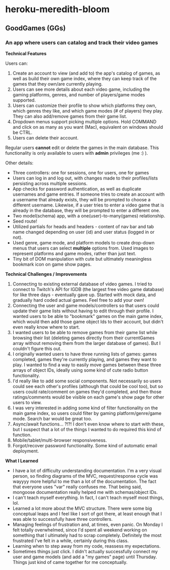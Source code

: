 # heroku-meredith-bloom #

## GoodGames (GGs)
### An app where users can catalog and track their video games

**Technical Features**

Users can:
1. Create an account to view (and add to) the app's catalog of games, as well as build their own game index, where they can keep track of the games that they own/are currently playing.
2. Users can see more details about each video game, including the gaming platforms, genres, and number of players/game modes supported.
3. Users can customize their profile to show which platforms they own, which genres they like, and which game modes (# of players) they play. They can also add/remove games from their game list.
4. Dropdown menus support picking multiple options. Hold COMMAND and click on as many as you want (Mac), equivalent on windows should be CTRL.
5. Users can delete their account.

Regular users **cannot** edit or delete the games in the main database. This functionality is only available to users with **admin** privileges (me :) ).

Other details:
- Three controllers: one for sessions, one for users, one for games
- Users can log in and log out, with changes made to their profiles/lists persisting across multiple sessions.
- App checks for password authentication, as well as duplicate usernames and game entries. If someone tries to create an account with a username that already exists, they will be prompted to choose a different username. Likewise, if a user tries to enter a video game that is already in the database, they will be prompted to enter a different one.
- Two model(schema) app, with a one(user)-to-many(games) relationship.
- Seed route!
- Utilized partials for heads and headers - content of nav bar and tab name changed depending on user (id) and user status (logged in or not).
- Used genre, game mode, and platform models to create drop-down menus that users can select **multiple** options from. Used images to represent platforms and game modes, rather than just text.
- Tiny bit of DOM manipulation with cute but ultimately meaningless bookmark icon on game show pages.


**Technical Challenges / Improvements**
1. Connecting to existing external database of video games. I tried to connect to Twitch's API for IGDB (the largest free video game database) for like three days - eventually gave up. Started with mock data, and gradually hard coded actual games. Feel free to add your own!
2. Connecting the user and game models/controllers so that users could update their game lists without having to edit through their profile. I wanted users to be able to "bookmark" games on the main game index, which would then add those game object Ids to their account, but didn't even really know where to start.
3. I wanted users to be able to remove games from their game list while browsing their list (deleting games directly from their currentGames array without removing them from the larger database of games). But I couldn't figure this out.
4. I originally wanted users to have three running lists of games: games completed, games they're currently playing, and games they want to play. I wanted to find a way to easily move games between these three arrays of object IDs, ideally using some kind of cute radio button functionality.
5. I'd really like to add some social components. Not necessarily so users could see each other's profiles (although that could be cool too), but so users could rate/comment on games they'd completed, and then those ratings/comments would be visible on each game's show page for other users to view.
6. I was very interested in adding some kind of filter functionality on the main game index, so users could filter by gaming platform/genre/game mode. Search bar would be great too.
7. Async/await functions... ?!?! I don't even know where to start with these, but I suspect that a lot of the things I wanted to do required this kind of function.
8. Mobile/tablet/multi-browser responsiveness.
9. Forgot/recover password functionality. Some kind of automatic email deployment.

**What I Learned**
- I have a lot of difficulty understanding documentation. I'm a very visual person, so finding diagrams of the MVC, request/response cycle was wayyyy more helpful to me than a lot of the documentation. The fact that everyone uses "var" really confuses me. That being said, mongoose documentation really helped me with schemas/object IDs.
- I can't teach myself everything. In fact, I can't teach myself most things, lol.
- Learned a lot more about the MVC structure. There were some big conceptual leaps and I feel like I sort of got there, at least enough that I was able to successfully have three controllers.
- Managing feelings of frustration and, at times, even panic. On Monday I felt totally overwhelmed, since I'd spent all weekend working on something that I ultimately had to scrap completely. Definitely the most frustrated I've felt in a while, certainly during this class.
- Learning when to step away from my code, reassess my expectations.
- Sometimes things just click. I didn't actually successfully connect my user and game models (and add a "my games" page) until Thursday. Things just kind of came together for me conceptually.
